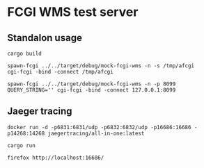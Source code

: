 FCGI WMS test server
====================


Standalon usage
---------------

    cargo build

    spawn-fcgi ../../target/debug/mock-fcgi-wms -n -s /tmp/afcgi
    cgi-fcgi -bind -connect /tmp/afcgi

    spawn-fcgi ../../target/debug/mock-fcgi-wms -n -p 8099
    QUERY_STRING='' cgi-fcgi -bind -connect 127.0.0.1:8099


Jaeger tracing
--------------

    docker run -d -p6831:6831/udp -p6832:6832/udp -p16686:16686 -p14268:14268 jaegertracing/all-in-one:latest

    cargo run

    firefox http://localhost:16686/
